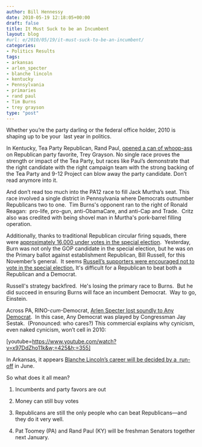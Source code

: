 ```yaml
---
author: Bill Hennessy
date: 2010-05-19 12:18:05+00:00
draft: false
title: It Must Suck to be an Incumbent
layout: blog
#url: e/2010/05/19/it-must-suck-to-be-an-incumbent/
categories:
- Politics Results
tags:
- arkansas
- arlen_specter
- blanche lincoln
- kentucky
- Pennsylvania
- primaries
- rand paul
- Tim Burns
- trey grayson
type: "post"
---
```


Whether you’re the party darling or the federal office holder, 2010 is shaping up to be your  last year in politics.

In Kentucky, Tea Party Republican, Rand Paul, [opened a can of whoop-ass](https://www.cbsnews.com/8301-503544_162-20005354-503544.html) on Republican party favorite, Trey Grayson. No single race proves the strength or impact of the Tea Party, but races like Paul’s demonstrate that the right candidate with the right campaign team with the strong backing of the Tea Party and 9-12 Project can blow away the party candidate. Don’t read anymore into it.

And don’t read too much into the PA12 race to fill Jack Murtha’s seat. This race involved a single district in Pennsylvania where Democrats outnumber Republicans two to one.  Tim Burns's opponent ran to the right of Ronald Reagan:  pro-life, pro-gun, anti-ObamaCare, and anti-Cap and Trade.  Critz also was credited with being shovel man in Murtha's pork-barrel filling operation.

Additionally, thanks to traditional Republican circular firing squads, there were [approximately 16,000 under votes in the special election](https://twitter.com/JayCost/statuses/14267608073).  Yesterday, Burn was not only the GOP candidate in the special election, but he was on the Primary ballot against establishment Republican, Bill Russell, for this November’s general.  It seems [Russell’s supporters were encouraged not to vote in the special election.](https://www.nationalreview.com/campaign-spot/55784/pa-12-results-are-bad-gop-just-how-bad) It's difficult for a Republican to beat both a Republican and a Democrat.

Russell's strategy backfired.  He's losing the primary race to Burns.  But he did succeed in ensuring Burns will face an incumbent Democrat.  Way to go, Einstein.

Across PA, RINO-_cum_-Democrat, [Arlen Specter lost soundly to Any Democrat](https://voices.washingtonpost.com/thefix/morning-fix/1-2-3-4.html).  In this case, Any Democrat was played by Congressman Jay Sestak.  (Pronounced: who cares?) This commercial explains why cynicism, even naked cynicism, won’t cell in 2010:





[youtube=https://www.youtube.com/watch?v=x97DdZho11k&w;=425&h;=355]





In Arkansas, it appears [Blanche Lincoln’s career will be decided by a  run-off](https://www.google.com/hostednews/ap/article/ALeqM5jA3RK25168k9lJMBWEsmJL15qQ5gD9FPMCQ00) in June.

So what does it all mean?

1. Incumbents and party favors are out

2. Money can still buy votes

3. Republicans are still the only people who can beat Republicans—and they do it very well.

4. Pat Toomey (PA) and Rand Paul (KY) will be freshman Senators together next January.

